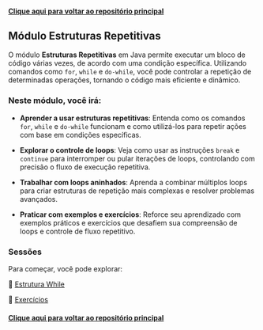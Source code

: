 #### [Clique aqui para voltar ao repositório principal](https://github.com/gabrielmelim/JAVA)

## Módulo Estruturas Repetitivas

O módulo **Estruturas Repetitivas** em Java permite executar um bloco de código várias vezes, de acordo com uma condição específica. Utilizando comandos como `for`, `while` e `do-while`, você pode controlar a repetição de determinadas operações, tornando o código mais eficiente e dinâmico.

### Neste módulo, você irá:

- **Aprender a usar estruturas repetitivas**: Entenda como os comandos `for`, `while` e `do-while` funcionam e como utilizá-los para repetir ações com base em condições específicas.

- **Explorar o controle de loops**: Veja como usar as instruções `break` e `continue` para interromper ou pular iterações de loops, controlando com precisão o fluxo de execução repetitiva.

- **Trabalhar com loops aninhados**: Aprenda a combinar múltiplos loops para criar estruturas de repetição mais complexas e resolver problemas avançados.

- **Praticar com exemplos e exercícios**: Reforce seu aprendizado com exemplos práticos e exercícios que desafiem sua compreensão de loops e controle de fluxo repetitivo.

### Sessões

Para começar, você pode explorar:

📁 [Estrutura While](https://github.com/gabrielmelim/JAVA/tree/EstruturaRepetitiva/Java/docs/While)
<br>

📁 [Exercícios](https://github.com/gabrielmelim/JAVA/tree/EstruturaRepetitiva/Java/docs/Exercicios)
<br>

#### [Clique aqui para voltar ao repositório principal](https://github.com/gabrielmelim/JAVA)
